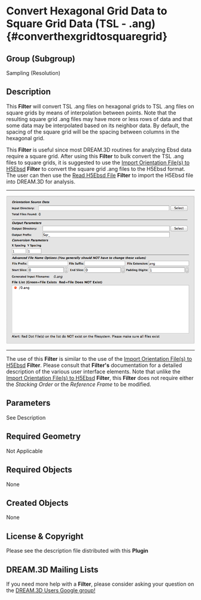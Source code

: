 Convert Hexagonal Grid Data to Square Grid Data (TSL - .ang) {#converthexgridtosquaregrid}
=============

## Group (Subgroup) ##
Sampling (Resolution)

## Description ##
This **Filter** will convert TSL .ang files on hexagonal grids to TSL .ang files on square grids by means of interpolation between points. Note that the resulting square grid .ang files may have more or less rows of data and that some data may be interpolated based on its neighbor data.  By default, the spacing of the square grid will be the spacing between columns in the hexagonal grid.

This **Filter** is useful since most DREAM.3D routines for analyzing Ebsd data require a square grid.  After using this **Filter** to bulk convert the TSL .ang files to square grids, it is suggested to use the [Import Orientation File(s) to H5Ebsd](EbsdToH5Ebsd.html "") **Filter** to convert the square grid .ang files to the H5Ebsd format. The user can then use the [Read H5Ebsd File](ReadH5Ebsd.html "") **Filter** to import the H5Ebsd file into DREAM.3D for analysis.  

-----

![Convert Hexagonal Grid User Interface](Images/ConvertHexToSquareGUI.png)

-----

The use of this **Filter** is similar to the use of the [Import Orientation File(s) to H5Ebsd](EbsdToH5Ebsd.html "") **Filter**.  Please consult that **Filter's** documentation for a detailed description of the various user interface elements.  Note that unlike the [Import Orientation File(s) to H5Ebsd](EbsdToH5Ebsd.html "") **Filter**, this **Filter** does not require either the _Stacking Order_ or the _Reference Frame_ to be modified.


## Parameters ##
See Description

## Required Geometry ##
Not Applicable

## Required Objects ##
None

## Created Objects ##
None


## License & Copyright ##

Please see the description file distributed with this **Plugin**

## DREAM.3D Mailing Lists ##

If you need more help with a **Filter**, please consider asking your question on the [DREAM.3D Users Google group!](https://groups.google.com/forum/?hl=en#!forum/dream3d-users)



